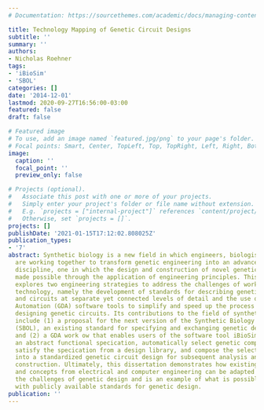 ```yaml
---
# Documentation: https://sourcethemes.com/academic/docs/managing-content/

title: Technology Mapping of Genetic Circuit Designs
subtitle: ''
summary: ''
authors:
- Nicholas Roehner
tags:
- 'iBioSim'
- 'SBOL'
categories: []
date: '2014-12-01'
lastmod: 2020-09-27T16:56:00-03:00
featured: false
draft: false

# Featured image
# To use, add an image named `featured.jpg/png` to your page's folder.
# Focal points: Smart, Center, TopLeft, Top, TopRight, Left, Right, BottomLeft, Bottom, BottomRight.
image:
  caption: ''
  focal_point: ''
  preview_only: false

# Projects (optional).
#   Associate this post with one or more of your projects.
#   Simply enter your project's folder or file name without extension.
#   E.g. `projects = ["internal-project"]` references `content/project/deep-learning/index.md`.
#   Otherwise, set `projects = []`.
projects: []
publishDate: '2021-01-15T17:12:02.808025Z'
publication_types:
- '7'
abstract: Synthetic biology is a new field in which engineers, biologists, and chemists
  are working together to transform genetic engineering into an advanced engineering
  discipline, one in which the design and construction of novel genetic circuits are
  made possible through the application of engineering principles. This dissertation
  explores two engineering strategies to address the challenges of working with genetic
  technology, namely the development of standards for describing genetic components
  and circuits at separate yet connected levels of detail and the use of Genetic Design
  Automation (GDA) software tools to simplify and speed up the process of optimally
  designing genetic circuits. Its contributions to the field of synthetic biology
  include (1) a proposal for the next version of the Synthetic Biology Open Language
  (SBOL), an existing standard for specifying and exchanging genetic designs electronically,
  and (2) a GDA work ow that enables users of the software tool iBioSim to create
  an abstract functional specication, automatically select genetic components that
  satisfy the specication from a design library, and compose the selected components
  into a standardized genetic circuit design for subsequent analysis and physical
  construction. Ultimately, this dissertation demonstrates how existing techniques
  and concepts from electrical and computer engineering can be adapted to overcome
  the challenges of genetic design and is an example of what is possible when working
  with publicly available standards for genetic design.
publication: ''
---
```

